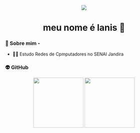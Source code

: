 <div align="center">
<img src="[https://i.pinimg.com/originals/2f/cd/55/2fcd557a4f899e710841f3359a2e4a1e.gif](https://www.google.com/search?q=gif+studio+ghibli&sca_esv=575897283&tbm=isch&source=lnms&sa=X&ved=2ahUKEwjkquWnkI2CAxUIErkGHU2NAggQ_AUoAXoECAEQAw&biw=1920&bih=919&dpr=1#imgrc=fdC6dphuvF7ilM&imgdii=iaUqdSqJ6w9jVM)">
</div>

<h1 align="center"> meu nome é lanis 🌊 </h1>

### 🌺 Sobre mim - 
- 👩‍💻 Estudo Redes de Cpmputadores no SENAI Jandira 

### 👽 GitHub
<div style="display: inline_block" align="center">
  <img height="160em" src="https://github-readme-stats.vercel.app/api?username=chsn99&show_icons=true&theme=cobalt&include_all_commits=true&count_private=true"/>
  <img height="160em" src="https://github-readme-stats.vercel.app/api/top-langs/?username=chsn99&layout=compact&langs_count=7&theme=cobalt"/>
</div>
<div style="display: inline_block" align="center">

<div align="center">
</div>
